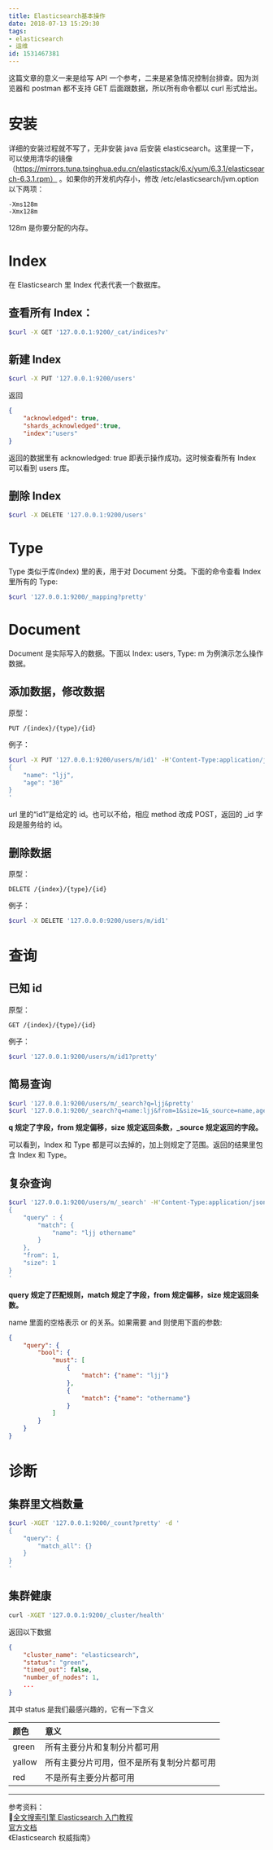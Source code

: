 ```yaml
---
title: Elasticsearch基本操作
date: 2018-07-13 15:29:30
tags:
- elasticsearch
- 运维
id: 1531467381
---
```

这篇文章的意义一来是给写 API 一个参考，二来是紧急情况控制台排查。因为浏览器和 postman 都不支持 GET 后面跟数据，所以所有命令都以 curl 形式给出。

# 安装
详细的安装过程就不写了，无非安装 java 后安装 elasticsearch。这里提一下，可以使用清华的镜像（https://mirrors.tuna.tsinghua.edu.cn/elasticstack/6.x/yum/6.3.1/elasticsearch-6.3.1.rpm） 。如果你的开发机内存小，修改 /etc/elasticsearch/jvm.option 以下两项：
```
-Xms128m
-Xmx128m
```
128m 是你要分配的内存。

# Index
在 Elasticsearch 里 Index 代表代表一个数据库。

## 查看所有 Index：
```sh
$curl -X GET '127.0.0.1:9200/_cat/indices?v'
```

## 新建 Index
```sh
$curl -X PUT '127.0.0.1:9200/users'
```
返回
```json
{
    "acknowledged": true,
    "shards_acknowledged":true,
    "index":"users"
}
```
返回的数据里有 acknowledged: true 即表示操作成功。这时候查看所有 Index 可以看到 users 库。

## 删除 Index
```sh
$curl -X DELETE '127.0.0.1:9200/users'
```

# Type
Type 类似于库(Index) 里的表，用于对 Document 分类。下面的命令查看 Index 里所有的 Type:
```sh
$curl '127.0.0.1:9200/_mapping?pretty'
``` 

# Document
Document 是实际写入的数据。下面以 Index: users, Type: m 为例演示怎么操作数据。

## 添加数据，修改数据
原型：
```
PUT /{index}/{type}/{id}
```

例子：
```sh
$curl -X PUT '127.0.0.1:9200/users/m/id1' -H'Content-Type:application/json' -d '
{
    "name": "ljj",
    "age": "30"
}
'
```
url 里的“id1”是给定的 id。也可以不给，相应 method 改成 POST，返回的 _id 字段是服务给的 id。

## 删除数据
原型：
```
DELETE /{index}/{type}/{id}
```
例子：
```sh
$curl -X DELETE '127.0.0.0:9200/users/m/id1'
```

# 查询

## 已知 id
原型：
```
GET /{index}/{type}/{id}
```
例子：
```sh
$curl '127.0.0.1:9200/users/m/id1?pretty'
```

## 简易查询
```sh
$curl '127.0.0.1:9200/users/m/_search?q=ljj&pretty'
$curl '127.0.0.1:9200/_search?q=name:ljj&from=1&size=1&_source=name,age'
```
**q 规定了字段，from 规定偏移，size 规定返回条数，_source 规定返回的字段。**

可以看到，Index 和 Type 都是可以去掉的，加上则规定了范围。返回的结果里包含 Index 和 Type。

## 复杂查询
```sh
$curl '127.0.0.1:9200/users/m/_search' -H'Content-Type:application/json' -d '
{
    "query" : {
        "match": {
            "name": "ljj othername"
        }
    },
    "from": 1,
    "size": 1
}
'
```
**query 规定了匹配规则，match 规定了字段，from 规定偏移，size 规定返回条数。**

name 里面的空格表示 or 的关系。如果需要 and 则使用下面的参数:
```json
{
    "query": {
        "bool": {
            "must": [
                {
                    "match": {"name": "ljj"}
                },
                {
                    "match": {"name": "othername"}
                }
            ]
        }
    }
}
```

# 诊断
## 集群里文档数量
```sh
$curl -XGET '127.0.0.1:9200/_count?pretty' -d '
{
    "query": {
        "match_all": {}
    }
}
'
```

## 集群健康
```sh
curl -XGET '127.0.0.1:9200/_cluster/health'
```
返回以下数据
```json
{
    "cluster_name": "elasticsearch",
    "status": "green",
    "timed_out": false,
    "number_of_nodes": 1,
    ...
}
```
其中 status 是我们最感兴趣的，它有一下含义

颜色 | 意义
:-|:-
green | 所有主要分片和复制分片都可用
yallow | 所有主要分片可用，但不是所有复制分片都可用
red | 不是所有主要分片都可用


-------------------------------
参考资料：  
[全文搜索引擎 Elasticsearch 入门教程](http://www.ruanyifeng.com/blog/2017/08/elasticsearch.html)  
[官方文档](https://www.elastic.co/guide/index.html)  
《Elasticsearch 权威指南》
